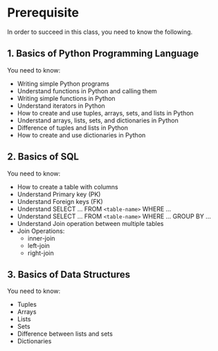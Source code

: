 # Prerequisite

In order to succeed in this class, 
you need to know the following.

## 1. Basics of Python Programming Language

You need to know:

* Writing simple Python programs
* Understand functions in Python and calling them
* Writing simple functions in Python
* Understand iterators in Python
* How to create and use tuples, arrays, sets, and lists in Python
* Understand arrays, lists, sets, and dictionaries in Python
* Difference of tuples and lists in Python
* How to create and use dictionaries in Python

## 2. Basics of SQL

You need to know:

* How to create a table with columns
* Understand Primary key (PK)
* Understand Foreign keys (FK)
* Understand SELECT ... FROM `<table-name>` WHERE ...
* Understand SELECT ... FROM `<table-name>` WHERE ... GROUP BY ...
* Understand Join operation between multiple tables
* Join Operations: 
	* inner-join
	* left-join
	* right-join

## 3. Basics of Data Structures

You need to know:

* Tuples
* Arrays
* Lists
* Sets
* Difference between lists and sets
* Dictionaries
